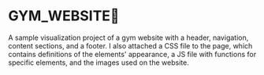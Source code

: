 # GYM_WEBSITE💪
A sample visualization project of a gym website with a header, navigation, content sections, and a footer. I also attached a CSS file to the page, which contains definitions of the elements' appearance, a JS file with functions for specific elements, and the images used on the website.
